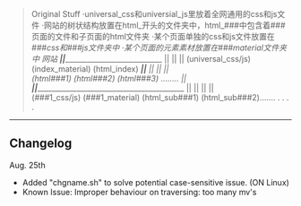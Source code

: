 > Original
> Stuff
·universal_css和universial_js里放着全网通用的css和js文件
·网站的树状结构放置在html_开头的文件夹中，html_###中包含着###页面的文件和子页面的html文件夹
·某个页面单独的css和js文件放置在###_css和###_js文件夹中
·某个页面的元素素材放置在###_material文件夹中
              网站
           ____||__________________________________
           ||           ||                       ||
(universal_css/js)(index_material)         (html_index)
                     ____________________________||________________________
                     ||             ||                   ||               
                (html_###1)     (html_###2)         (html_###3)    ........
                     ||      
     ________________||__________________________________________________________
     ||              ||               ||           ||             
 (###1_css/js) (###1_material)  (html_sub###1) (html_sub###2).......
                                       .
                                       .
                                       .
                                       .
          
>

----
## Changelog
Aug. 25th

* Added "chgname.sh" to solve potential case-sensitive issue. (ON Linux)
* Known Issue: Improper behaviour on traversing: too many mv's
